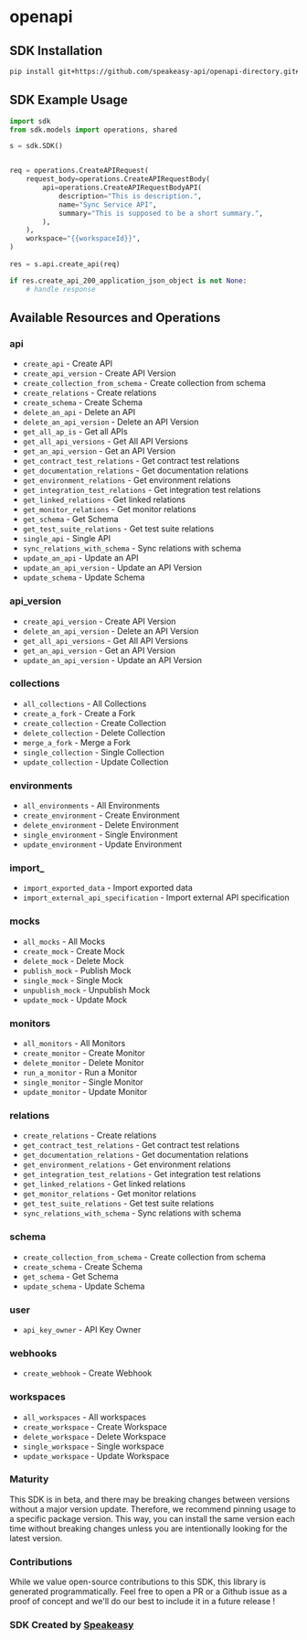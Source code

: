 # openapi

<!-- Start SDK Installation -->
## SDK Installation

```bash
pip install git+https://github.com/speakeasy-api/openapi-directory.git#subdirectory=SDKs/getpostman.com/1.20.0/python
```
<!-- End SDK Installation -->

## SDK Example Usage
<!-- Start SDK Example Usage -->
```python
import sdk
from sdk.models import operations, shared

s = sdk.SDK()


req = operations.CreateAPIRequest(
    request_body=operations.CreateAPIRequestBody(
        api=operations.CreateAPIRequestBodyAPI(
            description="This is description.",
            name="Sync Service API",
            summary="This is supposed to be a short summary.",
        ),
    ),
    workspace="{{workspaceId}}",
)
    
res = s.api.create_api(req)

if res.create_api_200_application_json_object is not None:
    # handle response
```
<!-- End SDK Example Usage -->

<!-- Start SDK Available Operations -->
## Available Resources and Operations


### api

* `create_api` - Create API
* `create_api_version` - Create API Version
* `create_collection_from_schema` - Create collection from schema
* `create_relations` - Create relations
* `create_schema` - Create Schema
* `delete_an_api` - Delete an API
* `delete_an_api_version` - Delete an API Version
* `get_all_ap_is` - Get all APIs
* `get_all_api_versions` - Get All API Versions
* `get_an_api_version` - Get an API Version
* `get_contract_test_relations` - Get contract test relations
* `get_documentation_relations` - Get  documentation relations
* `get_environment_relations` - Get environment relations
* `get_integration_test_relations` - Get integration test relations
* `get_linked_relations` - Get linked relations
* `get_monitor_relations` - Get monitor relations
* `get_schema` - Get Schema
* `get_test_suite_relations` - Get test suite relations
* `single_api` - Single API
* `sync_relations_with_schema` - Sync relations with schema
* `update_an_api` - Update an API
* `update_an_api_version` - Update an API Version
* `update_schema` - Update Schema

### api_version

* `create_api_version` - Create API Version
* `delete_an_api_version` - Delete an API Version
* `get_all_api_versions` - Get All API Versions
* `get_an_api_version` - Get an API Version
* `update_an_api_version` - Update an API Version

### collections

* `all_collections` - All Collections
* `create_a_fork` - Create a Fork
* `create_collection` - Create Collection
* `delete_collection` - Delete Collection
* `merge_a_fork` - Merge a Fork
* `single_collection` - Single Collection 
* `update_collection` - Update Collection

### environments

* `all_environments` - All Environments
* `create_environment` - Create Environment
* `delete_environment` - Delete Environment
* `single_environment` - Single Environment
* `update_environment` - Update Environment

### import_

* `import_exported_data` - Import exported data
* `import_external_api_specification` - Import external API specification

### mocks

* `all_mocks` - All Mocks
* `create_mock` - Create Mock
* `delete_mock` - Delete Mock
* `publish_mock` - Publish Mock
* `single_mock` - Single Mock
* `unpublish_mock` - Unpublish Mock
* `update_mock` - Update Mock

### monitors

* `all_monitors` - All Monitors
* `create_monitor` - Create Monitor
* `delete_monitor` - Delete Monitor
* `run_a_monitor` - Run a Monitor
* `single_monitor` - Single Monitor
* `update_monitor` - Update Monitor

### relations

* `create_relations` - Create relations
* `get_contract_test_relations` - Get contract test relations
* `get_documentation_relations` - Get  documentation relations
* `get_environment_relations` - Get environment relations
* `get_integration_test_relations` - Get integration test relations
* `get_linked_relations` - Get linked relations
* `get_monitor_relations` - Get monitor relations
* `get_test_suite_relations` - Get test suite relations
* `sync_relations_with_schema` - Sync relations with schema

### schema

* `create_collection_from_schema` - Create collection from schema
* `create_schema` - Create Schema
* `get_schema` - Get Schema
* `update_schema` - Update Schema

### user

* `api_key_owner` - API Key Owner

### webhooks

* `create_webhook` - Create Webhook

### workspaces

* `all_workspaces` - All workspaces
* `create_workspace` - Create Workspace
* `delete_workspace` - Delete Workspace
* `single_workspace` - Single workspace
* `update_workspace` - Update Workspace
<!-- End SDK Available Operations -->

### Maturity

This SDK is in beta, and there may be breaking changes between versions without a major version update. Therefore, we recommend pinning usage
to a specific package version. This way, you can install the same version each time without breaking changes unless you are intentionally
looking for the latest version.

### Contributions

While we value open-source contributions to this SDK, this library is generated programmatically.
Feel free to open a PR or a Github issue as a proof of concept and we'll do our best to include it in a future release !

### SDK Created by [Speakeasy](https://docs.speakeasyapi.dev/docs/using-speakeasy/client-sdks)
